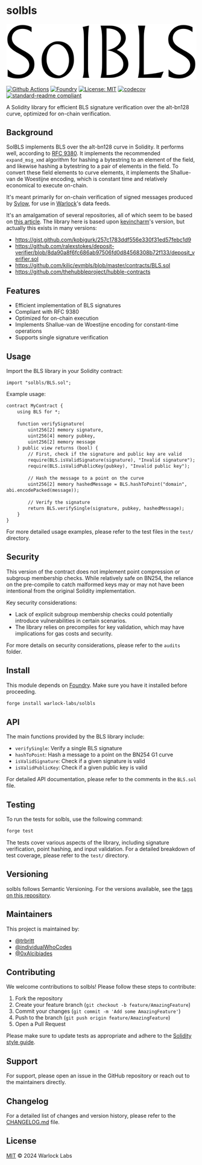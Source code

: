 # solbls

![solbls logo](solbls.png)

[![Github Actions][gha-badge]][gha]
[![Foundry][foundry-badge]][foundry]
[![License: MIT][license-badge]][license]
[![codecov](https://codecov.io/gh/warlock-labs/solbls/graph/badge.svg?token=7LHOYFAPA8)](https://codecov.io/gh/warlock-labs/solbls)
[![standard-readme compliant](https://img.shields.io/badge/readme%20style-standard-brightgreen.svg?style=flat-square)](https://github.com/RichardLitt/standard-readme)

A Solidity library for efficient BLS signature verification over the alt-bn128 curve, optimized for on-chain
verification.

## Background

SolBLS implements BLS over the alt-bn128 curve in Solidity. It performs well,
according to [RFC 9380](https://datatracker.ietf.org/doc/html/rfc9380).
It implements the recommended `expand_msg_xmd` algorithm for hashing a bytestring to an element of
the field, and likewise hashing a bytestring to a pair of elements in the field. To convert these
field elements to curve elements, it implements the Shallue-van de Woestijne encoding, which is
constant time and relatively economical to execute on-chain.

It's meant primarily for on-chain verification of signed messages produced
by [Sylow](https://github.com/warlock-labs/sylow),
for use in [Warlock](https://warlock.xyz)'s data feeds.

It's an amalgamation of several repositories, all of which seem to be based
on [this article](https://ethresear.ch/t/bls-signatures-in-solidity/7919).
The library here is based upon [kevincharm](https://github.com/kevincharm/bls-bn254/tree/master)'s version, but actually
this exists in many versions:

- https://gist.github.com/kobigurk/257c1783ddf556e330f31ed57febc1d9
- https://github.com/ralexstokes/deposit-verifier/blob/8da90a8f6fc686ab97506fd0d84568308b72f133/deposit_verifier.sol
- https://github.com/kilic/evmbls/blob/master/contracts/BLS.sol
- https://github.com/thehubbleproject/hubble-contracts

## Features

- Efficient implementation of BLS signatures
- Compliant with RFC 9380
- Optimized for on-chain execution
- Implements Shallue-van de Woestijne encoding for constant-time operations
- Supports single signature verification

## Usage

Import the BLS library in your Solidity contract:

```solidity
import "solbls/BLS.sol";
```

Example usage:

```solidity
contract MyContract {
    using BLS for *;

    function verifySignature(
        uint256[2] memory signature,
        uint256[4] memory pubkey,
        uint256[2] memory message
    ) public view returns (bool) {
        // First, check if the signature and public key are valid
        require(BLS.isValidSignature(signature), "Invalid signature");
        require(BLS.isValidPublicKey(pubkey), "Invalid public key");

        // Hash the message to a point on the curve
        uint256[2] memory hashedMessage = BLS.hashToPoint("domain", abi.encodePacked(message));

        // Verify the signature
        return BLS.verifySingle(signature, pubkey, hashedMessage);
    }
}
```

For more detailed usage examples, please refer to the test files in the `test/` directory.

## Security

This version of the contract does not implement point compression or subgroup membership checks. While relatively safe
on BN254, the reliance on the pre-compile to catch malformed keys may or may not have been intentional from the original
Solidity implementation.

Key security considerations:

- Lack of explicit subgroup membership checks could potentially introduce vulnerabilities in certain scenarios.
- The library relies on precompiles for key validation, which may have implications for gas costs and security.

For more details on security considerations, please refer to the `audits` folder.

## Install

This module depends on [Foundry](https://getfoundry.sh/). Make sure you have it installed before proceeding.

```bash
forge install warlock-labs/solbls
```

## API

The main functions provided by the BLS library include:

- `verifySingle`: Verify a single BLS signature
- `hashToPoint`: Hash a message to a point on the BN254 G1 curve
- `isValidSignature`: Check if a given signature is valid
- `isValidPublicKey`: Check if a given public key is valid

For detailed API documentation, please refer to the comments in the `BLS.sol` file.

## Testing

To run the tests for solbls, use the following command:

```bash
forge test
```

The tests cover various aspects of the library, including signature verification, point hashing, and input validation.
For a detailed breakdown of test coverage, please refer to the `test/` directory.

## Versioning

solbls follows Semantic Versioning. For the versions available, see
the [tags on this repository](https://github.com/warlock-labs/solbls/tags).

## Maintainers

This project is maintained by:

- [@trbritt](https://github.com/trbritt)
- [@individualWhoCodes](https://github.com/individualWhoCodes)
- [@0xAlcibiades](https://github.com/0xAlcibiades)

## Contributing

We welcome contributions to solbls! Please follow these steps to contribute:

1. Fork the repository
2. Create your feature branch (`git checkout -b feature/AmazingFeature`)
3. Commit your changes (`git commit -m 'Add some AmazingFeature'`)
4. Push to the branch (`git push origin feature/AmazingFeature`)
5. Open a Pull Request

Please make sure to update tests as appropriate and adhere to
the [Solidity style guide](https://docs.soliditylang.org/en/v0.8.26/style-guide.html).

## Support

For support, please open an issue in the GitHub repository or reach out to the maintainers directly.

## Changelog

For a detailed list of changes and version history, please refer to the [CHANGELOG.md](CHANGELOG.md) file.

## License

[MIT](LICENSE) © 2024 Warlock Labs

[gha]: https://github.com/warlock-labs/solbls/actions

[gha-badge]: https://github.com/warlock-labs/solbls/actions/workflows/CI.yml/badge.svg

[foundry]: https://getfoundry.sh/

[foundry-badge]: https://img.shields.io/badge/Built%20with-Foundry-FFDB1C.svg

[license]: https://opensource.org/licenses/MIT

[license-badge]: https://img.shields.io/badge/License-MIT-blue.svg